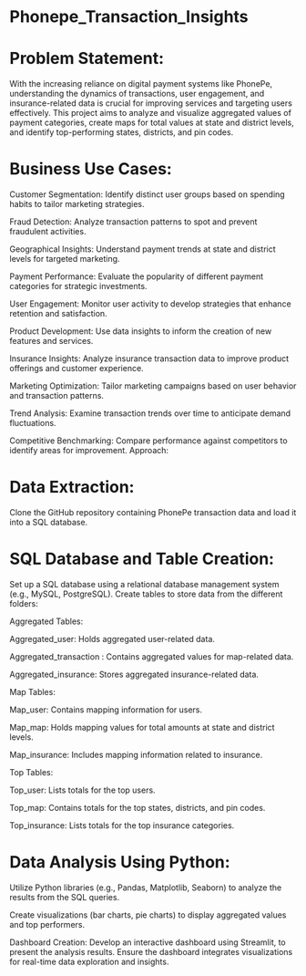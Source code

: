 # Phonepe_Transaction_Insights

# Problem Statement:

With the increasing reliance on digital payment systems like PhonePe, understanding the dynamics of transactions, user engagement, and insurance-related data is crucial for improving services and targeting users effectively. This project aims to analyze and visualize aggregated values of payment categories, create maps for total values at state and district levels, and identify top-performing states, districts, and pin codes.

# Business Use Cases:

Customer Segmentation: Identify distinct user groups based on spending habits to tailor marketing strategies.

Fraud Detection: Analyze transaction patterns to spot and prevent fraudulent activities.

Geographical Insights: Understand payment trends at state and district levels for targeted marketing.

Payment Performance: Evaluate the popularity of different payment categories for strategic investments.

User Engagement: Monitor user activity to develop strategies that enhance retention and satisfaction.

Product Development: Use data insights to inform the creation of new features and services.

Insurance Insights: Analyze insurance transaction data to improve product offerings and customer experience.

Marketing Optimization: Tailor marketing campaigns based on user behavior and transaction patterns.

Trend Analysis: Examine transaction trends over time to anticipate demand fluctuations.


Competitive Benchmarking: Compare performance against competitors to identify areas for improvement.
Approach:

# Data Extraction:

Clone the GitHub repository containing PhonePe transaction data and load it into a SQL database.

# SQL Database and Table Creation:

Set up a SQL database using a relational database management system (e.g., MySQL, PostgreSQL).
Create tables to store data from the different folders:

Aggregated Tables:

Aggregated_user: Holds aggregated user-related data.

Aggregated_transaction : Contains aggregated values for map-related data.

Aggregated_insurance: Stores aggregated insurance-related data.

Map Tables:

Map_user: Contains mapping information for users.

Map_map: Holds mapping values for total amounts at state and district levels.

Map_insurance: Includes mapping information related to insurance.

Top Tables:

Top_user: Lists totals for the top users.

Top_map: Contains totals for the top states, districts, and pin codes.

Top_insurance: Lists totals for the top insurance categories.

# Data Analysis Using Python:

Utilize Python libraries (e.g., Pandas, Matplotlib, Seaborn) to analyze the results from the SQL queries.

Create visualizations (bar charts, pie charts) to display aggregated values and top performers.

Dashboard Creation: Develop an interactive dashboard using Streamlit, to present the analysis results. Ensure the dashboard integrates visualizations for real-time data exploration and insights.

